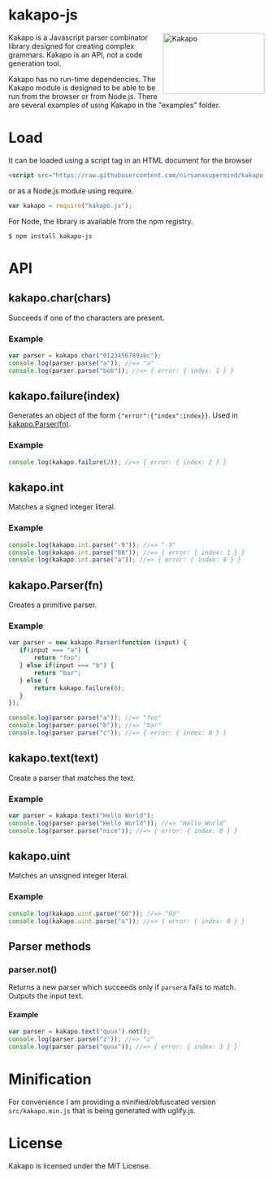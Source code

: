 # kakapo-js
<a href="https://github.com/jneen/parsimmon"><img align="right" src="https://images.immediate.co.uk/production/volatile/sites/4/2019/07/GettyImages-128069181-c-a9ad915.jpg" alt="Kakapo" width="200" height="120"></a>
Kakapo is a Javascript parser combinator library designed for creating complex grammars. Kakapo is an API, not a code generation tool.


Kakapo has no run-time dependencies. The Kakapo module is designed to be able to be run from the browser or from Node.js. There are several examples of using Kakapo in the "examples" folder.
# Load
It can be loaded using a script tag in an HTML document for the browser
```html
<script src="https://raw.githubusercontent.com/nirvanasupermind/kakapo-js/main/src/kakapo.min.js"></script>
```
or as a Node.js module using require.
```js
var kakapo = require("kakapo.js");
```
For Node, the library is available from the npm registry.
```
$ npm install kakapo-js
```
# API
## kakapo.char(chars)
Succeeds if one of the characters are present.
### Example
```js
var parser = kakapo.char("0123456789abc");
console.log(parser.parse("a")); //=> "a"
console.log(parser.parse("bob")); //=> { error: { index: 1 } }
```
## kakapo.failure(index)
Generates an object of the form `{"error":{"index":index}}`. Used in [kakapo.Parser(fn)](#kakapoparserfn).
### Example
```js
console.log(kakapo.failure(2)); //=> { error: { index: 2 } }
```
## kakapo.int
Matches a signed integer literal.
### Example
```js
console.log(kakapo.int.parse("-9")); //=> "-9"
console.log(kakapo.int.parse("08")); //=> { error: { index: 1 } }
console.log(kakapo.int.parse("a")); //=> { error: { index: 0 } }
```




## kakapo.Parser(fn)
Creates a primitive parser.
### Example
```js
var parser = new kakapo.Parser(function (input) {
   if(input === "a") {
       return "foo";
   } else if(input === "b") {
       return "bar";
   } else {
       return kakapo.failure(0);
   }
});

console.log(parser.parse("a")); //=> "foo"
console.log(parser.parse("b")); //=> "bar"
console.log(parser.parse("c")); //=> { error: { index: 0 } }
```

## kakapo.text(text)
Create a parser that matches the text.
### Example
```js
var parser = kakapo.text("Hello World");
console.log(parser.parse("Hello World")); //=> "Hello World"
console.log(parser.parse("nice")); //=> { error: { index: 0 } }
```

## kakapo.uint
Matches an unsigned integer literal.
### Example
```js
console.log(kakapo.uint.parse("60")); //=> "60"
console.log(kakapo.uint.parse("a")); //=> { error: { index: 0 } }
```


## Parser methods
### parser.not()
Returns a new parser which succeeds only if `parser`a fails to match. Outputs the input text.

#### Example
```js
var parser = kakapo.text("quux").not();
console.log(parser.parse("z")); //=> "z"
console.log(parser.parse("quux")); //=> { error: { index: 3 } }

```
# Minification
For convenience I am providing a minified/obfuscated version `src/kakapo.min.js` that is being generated with uglify.js.

# License
Kakapo is licensed under the MIT License.


